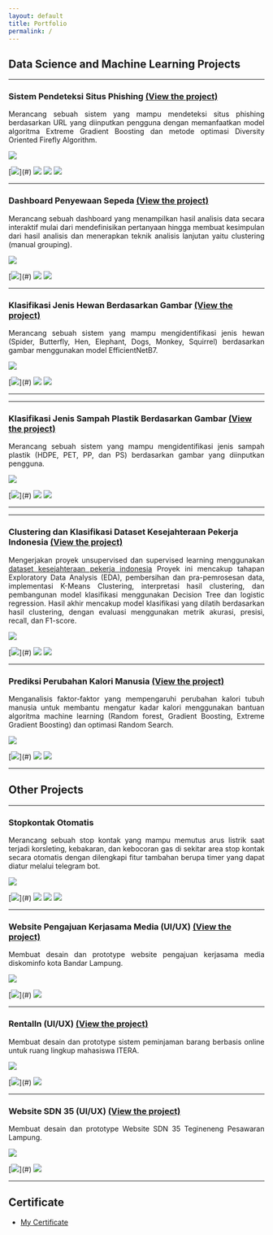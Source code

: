 ```yaml
---
layout: default
title: Portfolio
permalink: /
---
```


## Data Science and Machine Learning Projects

---

### Sistem Pendeteksi Situs Phishing <a href="https://deteksi-phishing.streamlit.app/" target="_blank">(View the project)</a>

<p style="text-align: justify;">Merancang sebuah sistem yang mampu mendeteksi situs phishing berdasarkan URL yang diinputkan pengguna dengan memanfaatkan model algoritma Extreme Gradient Boosting dan metode optimasi Diversity Oriented Firefly Algorithm.</p>

<img src="images/Project_1.jpg?raw=true"/>

[![](https://img.shields.io/badge/Individual-Project-blue?)](#) [![](https://img.shields.io/badge/Python-white?logo=Python)](#) [![](https://img.shields.io/badge/scikit--learn-white?logo=scikit-learn)](#) [![](https://img.shields.io/badge/Streamlit-white?logo=streamlit)](#)

---

### Dashboard Penyewaan Sepeda <a href="https://sewa-sepeda-dashboard.streamlit.app/" target="_blank">(View the project)</a>

<p style="text-align: justify;">Merancang sebuah dashboard yang menampilkan hasil analisis data secara interaktif mulai dari mendefinisikan pertanyaan hingga membuat kesimpulan dari hasil analisis dan menerapkan teknik analisis lanjutan yaitu clustering (manual grouping).</p>

<img src="images/Project_2.jpg?raw=true"/>

[![](https://img.shields.io/badge/Individual-Project-blue?)](#) [![](https://img.shields.io/badge/Python-white?logo=Python)](#) [![](https://img.shields.io/badge/Streamlit-white?logo=streamlit)](#)

---

### Klasifikasi Jenis Hewan Berdasarkan Gambar <a href="https://image-classifier-1912.vercel.app/" target="_blank">(View the project)</a> 

<p style="text-align: justify;">Merancang sebuah sistem yang mampu mengidentifikasi jenis hewan (Spider, Butterfly, Hen, Elephant, Dogs, Monkey, Squirrel) berdasarkan gambar menggunakan model EfficientNetB7.</p> 

<img src="images/Project_6.png?raw=true"/>

[![](https://img.shields.io/badge/Individual-Project-blue?)](#) [![](https://img.shields.io/badge/Python-white?logo=Python)](#) [![](https://img.shields.io/badge/scikit--learn-white?logo=scikit-learn)](#)

---

---

### Klasifikasi Jenis Sampah Plastik Berdasarkan Gambar <a href="https://image-classifier-1912.vercel.app/" target="_blank">(View the project)</a> 

<p style="text-align: justify;">Merancang sebuah sistem yang mampu mengidentifikasi jenis sampah plastik (HDPE, PET, PP, dan PS) berdasarkan gambar yang diinputkan pengguna.</p> 

<img src="images/Project_5.png?raw=true"/>

[![](https://img.shields.io/badge/Team-Project-blue?)](#) [![](https://img.shields.io/badge/Python-white?logo=Python)](#) [![](https://img.shields.io/badge/TensorFlow-FF6F00?logo=tensorflow&logoColor=white)](#)

---

---

### Clustering dan Klasifikasi Dataset Kesejahteraan Pekerja Indonesia <a href="https://github.com/almuktabarr/Proyek_clustering_classification.git" target="_blank">(View the project)</a> 

<p style="text-align: justify;">Mengerjakan proyek unsupervised dan supervised learning menggunakan <a href="https://www.kaggle.com/datasets/wowevan/dataset-kesejahteraan-pekerja-indonesia" target="_blank">dataset kesejahteraan pekerja indonesia</a> Proyek ini mencakup tahapan Exploratory Data Analysis (EDA), pembersihan dan pra-pemrosesan data, implementasi K-Means Clustering, interpretasi hasil clustering, dan pembangunan model klasifikasi menggunakan Decision Tree dan logistic regression. Hasil akhir mencakup model klasifikasi yang dilatih berdasarkan hasil clustering, dengan evaluasi menggunakan metrik akurasi, presisi, recall, dan F1-score.</p> 

<img src="images/Project_4.png?raw=true"/>

[![](https://img.shields.io/badge/Individual-Project-blue?)](#) [![](https://img.shields.io/badge/Python-white?logo=Python)](#) [![](https://img.shields.io/badge/scikit--learn-white?logo=scikit-learn)](#)

---

### Prediksi Perubahan Kalori Manusia <a href="https://www.kaggle.com/code/malmuktabar/olc-final-project/notebook" target="_blank">(View the project)</a>

<p style="text-align: justify;">Menganalisis faktor-faktor yang mempengaruhi perubahan kalori tubuh manusia untuk membantu mengatur kadar kalori menggunakan bantuan algoritma machine learning (Random forest, Gradient Boosting, Extreme Gradient Boosting) dan optimasi Random Search.</p>

<img src="images/Project_3.jpg?raw=true"/>

[![](https://img.shields.io/badge/Team-Project-blue?)](#) [![](https://img.shields.io/badge/Python-white?logo=Python)](#) [![](https://img.shields.io/badge/scikit--learn-white?logo=scikit-learn)](#)

---

## Other Projects

---

### Stopkontak Otomatis

<p style="text-align: justify;">Merancang sebuah stop kontak yang mampu memutus arus listrik saat terjadi korsleting, kebakaran, dan kebocoran gas di sekitar area stop kontak secara otomatis dengan dilengkapi fitur tambahan berupa timer yang dapat diatur melalui telegram bot.</p>

<img src="images/IOT.jpg?raw=true"/>

[![](https://img.shields.io/badge/Team-Project-blue?)](#) [![](https://img.shields.io/badge/Arduino_Uno-green?logo=Arduino)](#) [![](https://img.shields.io/badge/C++-blue?logo=cplusplus)](#) [![](https://img.shields.io/badge/Fritzing-red?logo=fritzing)](#)

---

### Website Pengajuan Kerjasama Media (UI/UX) <a href="https://www.figma.com/design/MshBR8OJGS0z3HtwTaFK9I/Website-Pengajuan-Kerjasama-Media?node-id=0-1&t=wC61aPb319DE3Db6-1" target="_blank">(View the project)</a>

<p style="text-align: justify;">Membuat desain dan prototype website pengajuan kerjasama media diskominfo kota Bandar Lampung.</p>

<img src="images/Ot_2.jpg?raw=true"/>

[![](https://img.shields.io/badge/Team-Project-blue?)](#) [![](https://img.shields.io/badge/Figma-white?logo=figma)](#)

---

### RentalIn (UI/UX) <a href="https://www.figma.com/design/TsvfWqh4KT9TXkISUaDBaq/RentalIn?node-id=1-14&t=8aIaM3IaigU98PnU-1" target="_blank">(View the project)</a>

<p style="text-align: justify;">Membuat desain dan prototype sistem peminjaman barang berbasis online untuk ruang lingkup mahasiswa ITERA.</p>

<img src="images/Ot_3.jpg?raw=true"/>

[![](https://img.shields.io/badge/Team-Project-blue?)](#) [![](https://img.shields.io/badge/Figma-white?logo=figma)](#)

---

### Website SDN 35 (UI/UX) <a href="https://www.figma.com/design/XyBYrtnECn6vjKR7KFYnRE/Desain-Web-SDN-35?node-id=0-1&t=kDxQZl2C2kAoe3ai-1" target="_blank">(View the project)</a>

<p style="text-align: justify;">Membuat desain dan prototype Website SDN 35 Tegineneng Pesawaran Lampung.</p>

<img src="images/Ot_4.jpg?raw=true"/>

[![](https://img.shields.io/badge/Individual-Project-blue?)](#) [![](https://img.shields.io/badge/Figma-white?logo=figma)](#)

---

## Certificate

- <a href="https://drive.google.com/drive/folders/1DUcuc8I548pGfOQoRiGNak_FgQO_hh0c?usp=drive_link" target="_blank">My Certificate</a>
